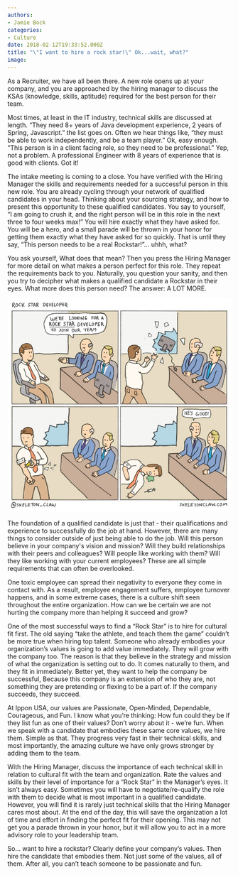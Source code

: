 ```yaml
---
authors:
- Jamie Bock
categories:
- Culture
date: 2018-02-12T19:33:52.000Z
title: "\"I want to hire a rock star!\" Ok...wait, what?"
image: 
---
```


As a Recruiter, we have all been there. A new role opens up at your company, and you are approached by the hiring manager to discuss the KSAs (knowledge, skills, aptitude) required for the best person for their team.

Most times, at least in the IT industry, technical skills are discussed at length. “They need 8+ years of Java development experience, 2 years of Spring, Javascript.” the list goes on. Often we hear things like, “they must be able to work independently, and be a team player.” Ok, easy enough. “This person is in a client facing role, so they need to be professional.” Yep, not a problem. A professional Engineer with 8 years of experience that is good with clients. Got it!

The intake meeting is coming to a close. You have verified with the Hiring Manager the skills and requirements needed for a successful person in this new role. You are already cycling through your network of qualified candidates in your head. Thinking about your sourcing strategy, and how to present this opportunity to these qualified candidates. You say to yourself, “I am going to crush it, and the right person will be in this role in the next three to four weeks max!” You will hire exactly what they have asked for. You will be a hero, and a small parade will be thrown in your honor for getting them exactly what they have asked for so quickly. That is until they say, “This person needs to be a real Rockstar!”... uhhh, what?

You ask yourself, What does that mean? Then you press the Hiring Manager for more detail on what makes a person perfect for this role. They repeat the requirements back to you. Naturally, you question your sanity, and then you try to decipher what makes a qualified candidate a Rockstar in their eyes. What more does this person need? The answer: A LOT MORE.

![Hire-Rockstar-Developer-Comic](https://raw.githubusercontent.com/ippontech/blog-usa/master/images/2018/02/Hire-Rockstar-Developer-Comic.jpg)

The foundation of a qualified candidate is just that - their qualifications and experience to successfully do the job at hand. However, there are many things to consider outside of just being able to do the job. Will this person believe in your company's vision and mission? Will they build relationships with their peers and colleagues? Will people like working with them? Will they like working with your current employees? These are all simple requirements that can often be overlooked.

One toxic employee can spread their negativity to everyone they come in contact with. As a result, employee engagement suffers, employee turnover happens, and in some extreme cases, there is a culture shift seen throughout the entire organization. How can we be certain we are not hurting the company more than helping it succeed and grow?

One of the most successful ways to find a “Rock Star” is to hire for cultural fit first. The old saying “take the athlete, and teach them the game” couldn’t be more true when hiring top talent. Someone who already embodies your organization’s values is going to add value immediately. They will grow with the company too. The reason is that they believe in the strategy and mission of what the organization is setting out to do. It comes naturally to them, and they fit in immediately. Better yet, they want to help the company be successful, Because this company is an extension of who they are, not something they are pretending or flexing to be a part of. If the company succeeds, they succeed.

At Ippon USA, our values are Passionate, Open-Minded, Dependable, Courageous, and Fun. I know what you’re thinking: How fun could they be if they list fun as one of their values? Don’t worry about it - we’re fun. When we speak with a candidate that embodies these same core values, we hire them. Simple as that. They progress very fast in their technical skills, and most importantly, the amazing culture we have only grows stronger by adding them to the team.

With the Hiring Manager, discuss the importance of each technical skill in relation to cultural fit with the team and organization. Rate the values and skills by their level of importance for a “Rock Star” in the Manager’s eyes. It isn’t always easy. Sometimes you will have to negotiate/re-qualify the role with them to decide what is most important in a qualified candidate. However, you will find it is rarely just technical skills that the Hiring Manager cares most about. At the end of the day, this will save the organization a lot of time and effort in finding the perfect fit for their opening. This may not get you a parade thrown in your honor, but it will allow you to act in a more advisory role to your leadership team.

So… want to hire a rockstar? Clearly define your company’s values. Then hire the candidate that embodies them. Not just some of the values, all of them. After all, you can’t teach someone to be passionate and fun.
